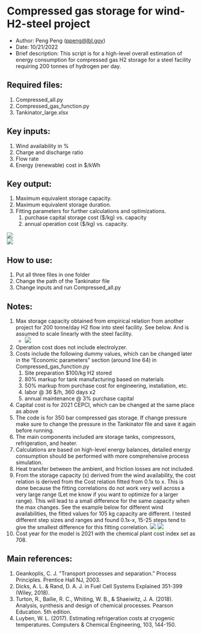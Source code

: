 # Compressed gas storage for wind-H2-steel project
- Author: Peng Peng (ppeng@lbl.gov)
- Date: 10/21/2022
- Brief description: This script is for a high-level overall estimation of energy consumption for compressed gas H2 storage for a steel facility requiring 200 tonnes of hydrogen per day. 

## Required files:
1.	Compressed_all.py
2.	Compressed_gas_function.py
3.	Tankinator_large.xlsx
## Key inputs:
1.	Wind availability in %
2.	Charge and discharge ratio
3.	Flow rate
4.	Energy (renewable) cost in $/kWh
## Key output:
1.	Maximum equivalent storage capacity.
2.	Maximum equivalent storage duration.
3.	Fitting parameters for further calculations and optimizations.
    1.	purchase capital storage cost ($/kg) vs. capacity
    2.	annual operation cost ($/kg) vs. capacity.  

![](images/2022-11-18-15-30-34.png)  
![](images/2022-11-18-15-31-18.png)
             
## How to use:
1.	Put all three files in one folder
2.	Change the path of the Tankinator file
3.	Change inputs and run Compressed_all.py

## Notes:
1.	Max storage capacity obtained from empirical relation from another project for 200 tonne/day H2 flow into steel facility. See below. And is assumed to scale linearly with the steel facility.
    - ![](images/2022-11-18-15-31-54.png)
2.	Operation cost does not include electrolyzer.
3.	Costs include the following dummy values, which can be changed later in the “Economic parameters” section (around line 64) in Compressed_gas_function.py 
    1.	Site preparation $100/kg H2 stored
    2.	80% markup for tank manufacturing based on materials
    3.	50% markup from purchase cost for engineering, installation, etc.
    4.	labor @ 36 $/h, 360 days x2 
    5.	annual maintenance @ 3% purchase capital 
4.	Capital cost is for 2021 CEPCI, which can be changed at the same place as above
5.	The code is for 350 bar compressed gas storage. If change pressure make sure to change the pressure in the Tankinator file and save it again before running.
6.	The main components included are storage tanks, compressors, refrigeration, and heater. 
7.	Calculations are based on high-level energy balances, detailed energy consumption should be performed with more comprehensive process simulation. 
8.	Heat transfer between the ambient, and friction losses are not included. 
9.	From the storage capacity (x) derived from the wind availability, the cost relation is derived from the Cost relation fitted from 0.1x to x. This is done because the fitting correlations do not work very well across a very large range (Let me know if you want to optimize for a larger range). This will lead to a small difference for the same capacity when the max changes. See the example below for different wind availabilities, the fitted values for 105 kg capacity are different. I tested different step sizes and ranges and found 0.1x-x, 15-25 steps tend to give the smallest difference for this fitting correlation.
![](images/2022-11-18-15-32-24.png)
![](images/2022-11-18-15-32-32.png)
10. Cost year for the model is 2021 with the chemical plant cost index set as 708. 

## Main references: 
1. Geankoplis, C. J. "Transport processes and separation." Process Principles. Prentice Hall NJ, 2003.
2. Dicks, A. L. & Rand, D. A. J. in Fuel Cell Systems Explained 351-399 (Wiley, 2018).
3. Turton, R., Bailie, R. C., Whiting, W. B., & Shaeiwitz, J. A. (2018). Analysis, synthesis and design of chemical processes. Pearson Education. 5th edition.
4. Luyben, W. L. (2017). Estimating refrigeration costs at cryogenic temperatures. Computers & Chemical Engineering, 103, 144-150.

